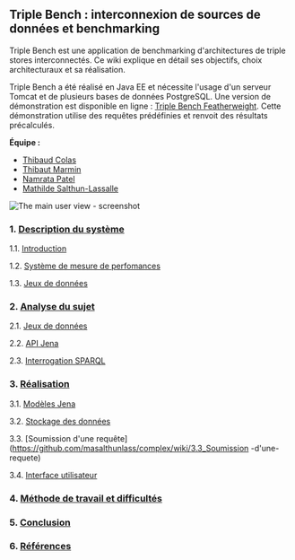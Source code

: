 ## Triple Bench : interconnexion de sources de données et benchmarking ##

Triple Bench est une application de benchmarking d'architectures de triple stores interconnectés. Ce wiki explique en détail ses objectifs, choix architecturaux et sa réalisation.

Triple Bench a été réalisé en Java EE et nécessite l'usage d'un serveur Tomcat et de plusieurs bases de données PostgreSQL. Une version de démonstration est disponible en ligne : [Triple Bench Featherweight](http://www.trgdy.com/complex). Cette démonstration utilise des requêtes prédéfinies et renvoit des résultats précalculés.

__Équipe :__

* [Thibaud Colas](https://github.com/thibaudcolas)
* [Thibaut Marmin](https://github.com/marminthibaut)
* [Namrata Patel](https://github.com/violethaze)
* [Mathilde Salthun-Lassalle](https://github.com/masalthunlass)

![The main user view - screenshot](https://raw.github.com/wiki/masalthunlass/complex/img/triple-bench-main.png)

### 1. __[Description du système](https://github.com/masalthunlass/complex/wiki/1_Description-du-systeme)__

1.1. [Introduction](https://github.com/masalthunlass/complex/wiki/1.1_Introduction)

1.2. [Système de mesure de perfomances](https://github.com/masalthunlass/complex/wiki/1.2_Systeme-de-mesure-de-perfomances)

1.3. [Jeux de données](https://github.com/masalthunlass/complex/wiki/1.3_Jeux-de-donnees)
  
### 2. __[Analyse du sujet](https://github.com/masalthunlass/complex/wiki/2_Analyse-du-sujet)__

2.1. [Jeux de données](https://github.com/masalthunlass/complex/wiki/2.1_Jeux-de-donnees)

2.2. [API Jena](https://github.com/masalthunlass/complex/wiki/2.2_API-Jena)

2.3. [Interrogation SPARQL](https://github.com/masalthunlass/complex/wiki/2.3_Interrogation-SPARQL)
  
### 3. __[Réalisation](https://github.com/masalthunlass/complex/wiki/3_Realisation)__

3.1. [Modèles Jena](https://github.com/masalthunlass/complex/wiki/3.1_Modeles-Jena)

3.2. [Stockage des données](https://github.com/masalthunlass/complex/wiki/3.2_Stockage-des-donnees)

3.3. [Soumission d'une requête](https://github.com/masalthunlass/complex/wiki/3.3_Soumission -d'une-requete)

3.4. [Interface utilisateur](https://github.com/masalthunlass/complex/wiki/3.4_Interface-utilisateur)
  
### 4. __[Méthode de travail et difficultés](https://github.com/masalthunlass/complex/wiki/4_Methode-de-travail-et-difficultes)__
  
### 5. __[Conclusion](https://github.com/masalthunlass/complex/wiki/5_Conclusion)__

### 6. __[Références](https://github.com/masalthunlass/complex/wiki/6_References)__
